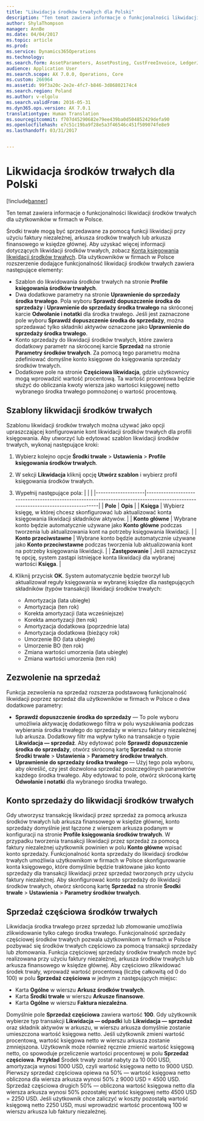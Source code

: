 ```yaml
---
title: "Likwidacja środków trwałych dla Polski"
description: "Ten temat zawiera informacje o funkcjonalności likwidacji środków trwałych dla użytkowników w firmach w Polsce."
author: ShylaThompson
manager: AnnBe
ms.date: 04/04/2017
ms.topic: article
ms.prod: 
ms.service: Dynamics365Operations
ms.technology: 
ms.search.form: AssetParameters, AssetPosting, CustFreeInvoice, LedgerJournalTable
audience: Application User
ms.search.scope: AX 7.0.0, Operations, Core
ms.custom: 266964
ms.assetid: 99f3a20c-2e2e-4fc7-b846-3d86802174c4
ms.search.region: Poland
ms.author: v-elgolu
ms.search.validFrom: 2016-05-31
ms.dyn365.ops.version: AX 7.0.1
translationtype: Human Translation
ms.sourcegitcommit: f707d45290682e79ee439ba0d504852429defa90
ms.openlocfilehash: e7c51c19ba9f28e5a3f46546c451f509074fe8e9
ms.lasthandoff: 03/31/2017


---
```


# <a name="fixed-assets-disposal-for-poland"></a>Likwidacja środków trwałych dla Polski

[!include[banner](../includes/banner.md)]


Ten temat zawiera informacje o funkcjonalności likwidacji środków trwałych dla użytkowników w firmach w Polsce. 

Środki trwałe mogą być sprzedawane za pomocą funkcji likwidacji przy użyciu faktury niezależnej, arkusza środków trwałych lub arkusza finansowego w księdze głównej. Aby uzyskać więcej informacji dotyczących likwidacji środków trwałych, zobacz [Konta księgowania likwidacji środków trwałych](../fixed-assets/fixed-asset-disposal-posting-accounts.md). Dla użytkowników w firmach w Polsce rozszerzenie dodające funkcjonalność likwidacji środków trwałych zawiera następujące elementy:

-   Szablon do likwidowania środków trwałych na stronie **Profile księgowania środków trwałych**.
-   Dwa dodatkowe parametry na stronie **Uprawnienie do sprzedaży środka trwałego**. Pola wyboru **Sprawdź dopuszczenie środka do sprzedaży** i **Uprawnienie do sprzedaży środka trwałego** na skróconej karcie **Odwołanie i notatki** dla środka trwałego. Jeśli jest zaznaczone pole wyboru **Sprawdź dopuszczenie środka do sprzedaży**, można sprzedawać tylko składniki aktywów oznaczone jako **Uprawnienie do sprzedaży środka trwałego**.
-   Konto sprzedaży do likwidacji środków trwałych, które zawiera dodatkowy parametr na skróconej karcie **Sprzedaż** na stronie **Parametry środków trwałych**. Za pomocą tego parametru można zdefiniować domyślne konto księgowe do księgowania sprzedaży środków trwałych.
-   Dodatkowe pole na stronie **Częściowa likwidacja**, gdzie użytkownicy mogą wprowadzić wartość procentową. Ta wartość procentowa będzie służyć do obliczania kwoty wiersza jako wartości księgowej netto wybranego środka trwałego pomnożonej o wartość procentową.

## <a name="templates-for-fixed-asset-disposal"></a>Szablony likwidacji środków trwałych
Szablonu likwidacji środków trwałych można używać jako opcji upraszczającej konfigurowanie kont likwidacji środków trwałych dla profili księgowania. Aby utworzyć lub edytować szablon likwidacji środków trwałych, wykonaj następujące kroki:

1.  Wybierz kolejno opcje **Środki trwałe** &gt; **Ustawienia** &gt; **Profile księgowania środków trwałych**.
2.  W sekcji **Likwidacja** kliknij opcję **Utwórz szablon** i wybierz profil księgowania środków trwałych.
3.  Wypełnij następujące pola:
    |                    |                                                                                                                                |
    |--------------------|--------------------------------------------------------------------------------------------------------------------------------|
    | **Pole**          | **Opis**                                                                                                                |
    | **Księga**           | Wybierz księgę, w której chcesz skonfigurować lub aktualizować konta księgowania likwidacji składników aktywów.                                         |
    | **Konto główne**   | Wybrane konto będzie automatycznie używane jako **Konto główne** podczas tworzenia lub aktualizowania kont na potrzeby księgowania likwidacji.       |
    | **Konto przeciwstawne** | Wybrane konto będzie automatycznie używane jako **Konto przeciwstawne** podczas tworzenia lub aktualizowania kont na potrzeby księgowania likwidacji. |
    | **Zastępowanie**      | Jeśli zaznaczysz tę opcję, system zastąpi istniejące konta likwidacji dla wybranej wartości **Księga**.                                     |

4.  Kliknij przycisk **OK**. System automatycznie będzie tworzył lub aktualizował reguły księgowania w wybranej księdze dla następujących składników (typów transakcji) likwidacji środków trwałych:
    -   Amortyzacja (lata ubiegłe)
    -   Amortyzacja (ten rok)
    -   Korekta amortyzacji (lata wcześniejsze)
    -   Korekta amortyzacji (ten rok)
    -   Amortyzacja dodatkowa (poprzednie lata)
    -   Amortyzacja dodatkowa (bieżący rok)
    -   Umorzenie BO (lata ubiegłe)
    -   Umorzenie BO (ten rok)
    -   Zmiana wartości umorzenia (lata ubiegłe)
    -   Zmiana wartości umorzenia (ten rok)

## <a name="permission-to-sell"></a>Zezwolenie na sprzedaż
Funkcja zezwolenia na sprzedaż rozszerza podstawową funkcjonalność likwidacji poprzez sprzedaż dla użytkowników w firmach w Polsce o dwa dodatkowe parametry:

-   **Sprawdź dopuszczenie środka do sprzedaży** — To pole wyboru umożliwia aktywację dodatkowego filtra w polu wyszukiwania podczas wybierania środka trwałego do sprzedaży w wierszu faktury niezależnej lub arkusza. Dodatkowy filtr ma wpływ tylko na transakcje o typie **Likwidacja — sprzedaż**. Aby edytować pole **Sprawdź dopuszczenie środka do sprzedaży**, otwórz skróconą kartę **Sprzedaż** na stronie **Środki trwałe** &gt; **Ustawienia** &gt; **Parametry środków trwałych**.
-   **Uprawnienie do sprzedaży środka trwałego** — Użyj tego pola wyboru, aby określić, czy jest dozwolona sprzedaż poszczególnych parametrów każdego środka trwałego. Aby edytować to pole, otwórz skróconą kartę **Odwołanie i notatki** dla wybranego środka trwałego.

## <a name="sales-account-for-fixed-assets-disposal"></a>Konto sprzedaży do likwidacji środków trwałych
Gdy utworzysz transakcję likwidacji przez sprzedaż za pomocą arkusza środków trwałych lub arkusza finansowego w księdze głównej, konto sprzedaży domyślnie jest łączone z wierszem arkusza podanym w konfiguracji na stronie **Profile księgowania środków trwałych**. W przypadku tworzenia transakcji likwidacji przez sprzedaż za pomocą faktury niezależnej użytkownik powinien w polu **Konto główne** wpisać konto sprzedaży. Funkcjonalność konta sprzedaży do likwidacji środków trwałych umożliwia użytkownikom w firmach w Polsce skonfigurowanie konta księgowego, które domyślnie będzie traktowane jako konto sprzedaży dla transakcji likwidacji przez sprzedaż tworzonych przy użyciu faktury niezależnej. Aby skonfigurować konto sprzedaży do likwidacji środków trwałych, otwórz skróconą kartę **Sprzedaż** na stronie **Środki trwałe** &gt; **Ustawienia** &gt; **Parametry środków trwałych**.

## <a name="partial-sales-of-fixed-assets"></a>Sprzedaż częściowa środków trwałych
Likwidacja środka trwałego przez sprzedaż lub złomowanie umożliwia zlikwidowanie tylko całego środka trwałego. Funkcjonalność sprzedaży częściowej środków trwałych pozwala użytkownikom w firmach w Polsce pozbywać się środków trwałych częściowo za pomocą transakcji sprzedaży lub złomowania. Funkcja częściowej sprzedaży środków trwałych może być realizowana przy użyciu faktury niezależnej, arkusza środków trwałych lub arkusza finansowego w księdze głównej. Aby częściowo zlikwidować środek trwały, wprowadź wartość procentową (liczbę całkowitą od 0 do 100) w polu **Sprzedaż częściowa** w jednym z następujących miejsc:

-   Karta **Ogólne** w wierszu **Arkusz środków trwałych**.
-   Karta **Środki trwałe** w wierszu **Arkusze finansowe**.
-   Karta **Ogólne** w wierszu **Faktura niezależna**.

Domyślnie pole **Sprzedaż częściowa** zawiera wartość **100**. Gdy użytkownik wybierze typ transakcji **Likwidacja — odpadki** lub **Likwidacja — sprzedaż** oraz składnik aktywów w arkuszu, w wierszu arkusza domyślnie zostanie umieszczona wartość księgowa netto. Jeśli użytkownik zmieni wartość procentową, wartość księgowa netto w wierszu arkusza zostanie zmniejszona. Użytkownik może również ręcznie zmienić wartość księgową netto, co spowoduje przeliczenie wartości procentowej w polu **Sprzedaż częściowa**. **Przykład** Środek trwały został nabyty za 10 000 USD, amortyzacja wynosi 1000 USD, czyli wartość księgowa netto to 9000 USD. Pierwszy sprzedaż częściowa opiewa na 50% — wartość księgowa netto obliczona dla wiersza arkusza wynosi 50% z 9000 USD = 4500 USD. Sprzedaż częściowa drugich 50% — obliczona wartość księgowa netto dla wiersza arkusza wynosi 50% pozostałej wartość księgowej netto 4500 USD = 2250 USD. Jeśli użytkownik chce zaliczyć w koszty pozostałą wartość księgową netto 2250 USD, musi wprowadzić wartość procentową 100 w wierszu arkusza lub faktury niezależnej.




